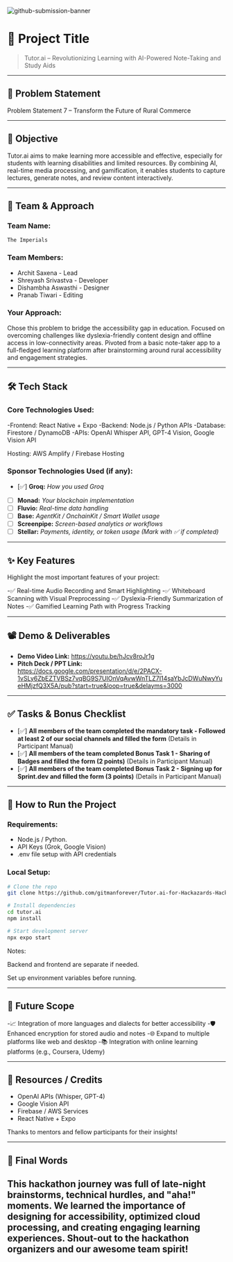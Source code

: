 ![github-submission-banner](https://github.com/user-attachments/assets/a1493b84-e4e2-456e-a791-ce35ee2bcf2f)

# 🚀 Project Title

> Tutor.ai – Revolutionizing Learning with AI-Powered Note-Taking and Study Aids

---

## 📌 Problem Statement

Problem Statement 7 – Transform the Future of Rural Commerce


---

## 🎯 Objective

Tutor.ai aims to make learning more accessible and effective, especially for students with learning disabilities and limited resources.
By combining AI, real-time media processing, and gamification, it enables students to capture lectures, generate notes, and review content interactively.

---

## 🧠 Team & Approach

### Team Name:  
`The Imperials`

### Team Members:  

- Archit Saxena -  Lead
- Shreyash Srivastva  - Developer 
- Dishambha Aswasthi - Designer
- Pranab Tiwari - Editing 

### Your Approach:  
Chose this problem to bridge the accessibility gap in education.
Focused on overcoming challenges like dyslexia-friendly content design and offline access in low-connectivity areas.
Pivoted from a basic note-taker app to a full-fledged learning platform after brainstorming around rural accessibility and engagement strategies.

---

## 🛠️ Tech Stack

### Core Technologies Used:
-Frontend: React Native + Expo
-Backend: Node.js / Python APIs
-Database: Firestore / DynamoDB
-APIs: OpenAI Whisper API, GPT-4 Vision, Google Vision API

Hosting: AWS Amplify / Firebase Hosting
### Sponsor Technologies Used (if any):
- [✅] **Groq:** _How you used Groq_  
- [ ] **Monad:** _Your blockchain implementation_  
- [ ] **Fluvio:** _Real-time data handling_  
- [ ] **Base:** _AgentKit / OnchainKit / Smart Wallet usage_  
- [ ] **Screenpipe:** _Screen-based analytics or workflows_  
- [ ] **Stellar:** _Payments, identity, or token usage_
*(Mark with ✅ if completed)*
---

## ✨ Key Features

Highlight the most important features of your project:

-✅ Real-time Audio Recording and Smart Highlighting
-✅ Whiteboard Scanning with Visual Preprocessing
-✅ Dyslexia-Friendly Summarization of Notes
-✅ Gamified Learning Path with Progress Tracking

---

## 📽️ Demo & Deliverables

- **Demo Video Link:** https://youtu.be/hJcv8roJr1g 
- **Pitch Deck / PPT Link:** https://docs.google.com/presentation/d/e/2PACX-1vSLy6ZbEZTVBSz7vqBG9S7UIOnVqAvwWnTLZ7I14saYbJcDWuNwyYueHMjzfQ3X5A/pub?start=true&loop=true&delayms=3000

---

## ✅ Tasks & Bonus Checklist

- [✅] **All members of the team completed the mandatory task - Followed at least 2 of our social channels and filled the form** (Details in Participant Manual)  
- [✅] **All members of the team completed Bonus Task 1 - Sharing of Badges and filled the form (2 points)**  (Details in Participant Manual)
- [✅] **All members of the team completed Bonus Task 2 - Signing up for Sprint.dev and filled the form (3 points)**  (Details in Participant Manual)

---

## 🧪 How to Run the Project

### Requirements:
- Node.js / Python.
- API Keys (Grok, Google Vision)
- .env file setup with API credentials

### Local Setup:
```bash
# Clone the repo
git clone https://github.com/gitmanforever/Tutor.ai-for-Hackazards-Hackathon

# Install dependencies
cd tutor.ai
npm install

# Start development server
npx expo start
```

Notes:

Backend and frontend are separate if needed.

Set up environment variables before running.

---

## 🧬 Future Scope
-📈 Integration of more languages and dialects for better accessibility
-🛡️ Enhanced encryption for stored audio and notes
-🌐 Expand to multiple platforms like web and desktop
-📚 Integration with online learning platforms (e.g., Coursera, Udemy)
 

---

## 📎 Resources / Credits

- OpenAI APIs (Whisper, GPT-4)
- Google Vision API
- Firebase / AWS Services
- React Native + Expo

Thanks to mentors and fellow participants for their insights!

---

## 🏁 Final Words

This hackathon journey was full of late-night brainstorms, technical hurdles, and "aha!" moments.
We learned the importance of designing for accessibility, optimized cloud processing, and creating engaging learning experiences.
Shout-out to the hackathon organizers and our awesome team spirit!
---
